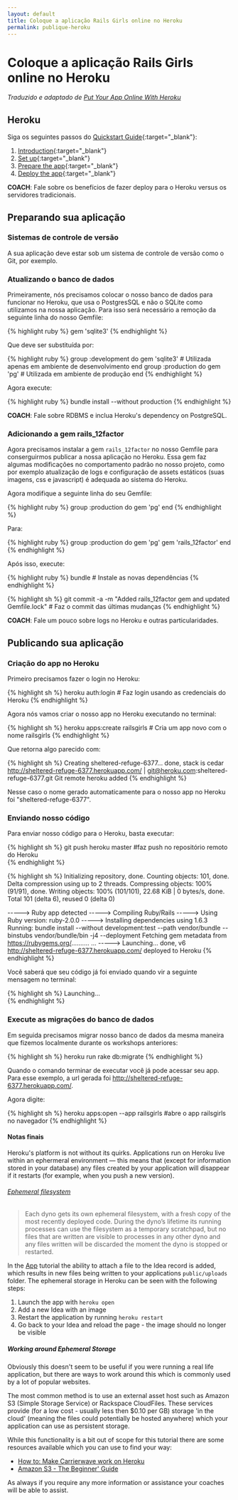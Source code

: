 ```yaml
---
layout: default
title: Coloque a aplicação Rails Girls online no Heroku
permalink: publique-heroku
---
```


# Coloque a aplicação Rails Girls online no Heroku

*Traduzido e adaptado de [Put Your App Online With Heroku](http://railsgirls.com/guides/heroku/)*

##  Heroku

Siga os seguintes passos do [Quickstart Guide](https://devcenter.heroku.com/articles/getting-started-with-ruby){:target="_blank"}:

1. [Introduction](https://devcenter.heroku.com/articles/getting-started-with-ruby#introduction){:target="_blank"}
2. [Set up](https://devcenter.heroku.com/articles/getting-started-with-ruby#set-up){:target="_blank"}
3. [Prepare the app](https://devcenter.heroku.com/articles/getting-started-with-ruby#prepare-the-app){:target="_blank"}
4. [Deploy the app](https://devcenter.heroku.com/articles/getting-started-with-ruby#deploy-the-app){:target="_blank"}

**COACH**: Fale sobre os benefícios de fazer deploy para o Heroku versus os servidores tradicionais.

## Preparando sua aplicação

### Sistemas de controle de versão

A sua aplicação deve estar sob um sistema de controle de versão como o Git, por exemplo.

### Atualizando o banco de dados

Primeiramente, nós precisamos colocar o nosso banco de dados para funcionar no Heroku, que usa o PostgresSQL e não o SQLite como utilizamos na nossa aplicação.
Para isso será necessário a remoção da seguinte linha do nosso Gemfile:

{% highlight ruby %}
gem 'sqlite3'
{% endhighlight %}

Que deve ser substituída por:

{% highlight ruby %}
group :development do
  gem 'sqlite3' # Utilizada apenas em ambiente de desenvolvimento
end
group :production do
  gem 'pg' # Utilizada em ambiente de produção
end
{% endhighlight %}

Agora execute:

{% highlight ruby %}
  bundle install --without production
{% endhighlight %}

**COACH**: Fale sobre RDBMS e inclua Heroku's dependency on PostgreSQL.


### Adicionando a gem rails_12factor

Agora precisamos instalar a gem `rails_12factor` no nosso Gemfile para conserguirmos publicar a nossa aplicação no Heroku. Essa gem faz algumas modificações no comportamento padrão no nosso projeto, como por exemplo atualização de logs e configuração de assets estáticos (suas imagens, css e javascript) é adequada ao sistema do Heroku.

Agora modifique a seguinte linha do seu Gemfile:

{% highlight ruby %}
  group :production do
    gem 'pg'
  end
{% endhighlight %}

Para:

{% highlight ruby %}
  group :production do
    gem 'pg'
    gem 'rails_12factor'
    end
{% endhighlight %}

Após isso, execute:

{% highlight ruby %}
  bundle # Instale as novas dependências
{% endhighlight %}

{% highlight sh %}
  git commit -a -m "Added rails_12factor gem and updated Gemfile.lock" # Faz o commit das últimas mudanças
{% endhighlight %}

**COACH**: Fale um pouco sobre logs no Heroku e outras particularidades.

## Publicando sua aplicação

### Criação do app no Heroku

Primeiro precisamos fazer o login no Heroku:

{% highlight sh %}
  heroku auth:login # Faz login usando as credenciais do Heroku
{% endhighlight %}

Agora nós vamos criar o nosso app no Heroku executando no terminal:

{% highlight sh %}
  heroku apps:create railsgirls # Cria um app novo com o nome railsgirls
{% endhighlight %}

Que retorna algo parecido com:

{% highlight sh %}
  Creating sheltered-refuge-6377... done, stack is cedar
  http://sheltered-refuge-6377.herokuapp.com/ | git@heroku.com:sheltered-refuge-6377.git
  Git remote heroku added
{% endhighlight %}

Nesse caso o nome gerado automaticamente para o nosso app no Heroku foi "sheltered-refuge-6377".

### Enviando nosso código

Para enviar nosso código para o Heroku, basta executar:

{% highlight sh %}
  git push heroku master #faz push no repositório remoto do Heroku  
{% endhighlight %}

{% highlight sh %}
Initializing repository, done.
Counting objects: 101, done.
Delta compression using up to 2 threads.
Compressing objects: 100% (91/91), done.
Writing objects: 100% (101/101), 22.68 KiB | 0 bytes/s, done.
Total 101 (delta 6), reused 0 (delta 0)

-----> Ruby app detected
-----> Compiling Ruby/Rails
-----> Using Ruby version: ruby-2.0.0
-----> Installing dependencies using 1.6.3
       Running: bundle install --without development:test --path vendor/bundle --binstubs vendor/bundle/bin -j4 --deployment
       Fetching gem metadata from https://rubygems.org/..........
...
-----> Launching... done, v6
       http://sheltered-refuge-6377.herokuapp.com/ deployed to Heroku
{% endhighlight %}

Você saberá que seu código já foi enviado quando vir a seguinte mensagem no terminal:

{% highlight sh %}
  Launching...  
{% endhighlight %}

### Execute as migrações do banco de dados

Em seguida precisamos migrar nosso banco de dados da mesma maneira que fizemos localmente durante os workshops anteriores:

{% highlight sh %}
  heroku run rake db:migrate
{% endhighlight %}

Quando o comando terminar de executar você já pode acessar seu app. Para esse exemplo, a url gerada foi <http://sheltered-refuge-6377.herokuapp.com/>.

Agora digite:

{% highlight sh %}
  heroku apps:open --app railsgirls #abre o app railsgirls no navegador
{% endhighlight %}

#### Notas finais

Heroku's platform is not without its quirks. Applications run on Heroku live within an ephermeral environment — this means that (except for information stored in your database) any files created by your application will disappear if it restarts (for example, when you push a new version).

###### [Ephemeral filesystem](https://devcenter.heroku.com/articles/dynos#ephemeral-filesystem)
> Each dyno gets its own ephemeral filesystem, with a fresh copy of the most recently deployed code. During the dyno’s lifetime its running processes can use the filesystem as a temporary scratchpad, but no files that are written are visible to processes in any other dyno and any files written will be discarded the moment the dyno is stopped or restarted.

In the [App](/app) tutorial the ability to attach a file to the Idea record is added, which results in new files being written to your applications `public/uploads` folder. The ephemeral storage in Heroku can be seen with the following steps:

1. Launch the app with `heroku open`
2. Add a new Idea with an image
3. Restart the application by running `heroku restart`
4. Go back to your Idea and reload the page - the image should no longer be visible

##### Working around Ephemeral Storage

Obviously this doesn't seem to be useful if you were running a real life application, but there are ways to work around this which is commonly used by a lot of popular websites.

The most common method is to use an external asset host such as Amazon S3 (Simple Storage Service) or Rackspace CloudFiles. These services provide (for a low cost - usually less then $0.10 per GB) storage 'in the cloud' (meaning the files could potentially be hosted anywhere) which your application can use as persistent storage.

While this functionality is a bit out of scope for this tutorial there are some resources available which you can use to find your way:

* [How to: Make Carrierwave work on Heroku](https://github.com/carrierwaveuploader/carrierwave/wiki/How-to%3A-Make-Carrierwave-work-on-Heroku)
* [Amazon S3 - The Beginner' Guide](http://www.hongkiat.com/blog/amazon-s3-the-beginners-guide/)

As always if you require any more information or assistance your coaches will be able to assist.
